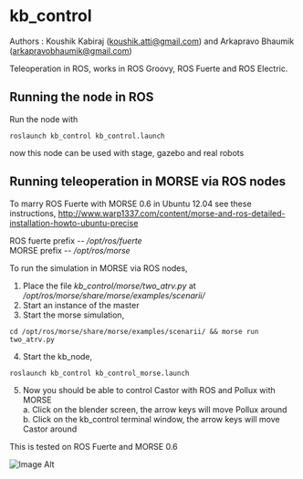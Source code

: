 kb_control
==========
Authors : Koushik Kabiraj (koushik.atti@gmail.com) and Arkapravo Bhaumik (arkapravobhaumik@gmail.com)

Teleoperation in ROS, works in ROS Groovy, ROS Fuerte and ROS Electric.

Running the node in ROS
-----------------------
Run the node with 
~~~~~~~~~~~~~~~~~~~~~~~~~~~~~~~~~~~~~~~~~~~~~~~~~~~~~~~~~~~~~~~~~~~~~~~~~~~
roslaunch kb_control kb_control.launch
~~~~~~~~~~~~~~~~~~~~~~~~~~~~~~~~~~~~~~~~~~~~~~~~~~~~~~~~~~~~~~~~~~~~~~~~~~~
now this node can be used with stage, gazebo and real robots

Running teleoperation in MORSE via ROS nodes
--------------------------------------------
To marry ROS Fuerte with MORSE 0.6 in Ubuntu 12.04 see these instructions, 
http://www.warp1337.com/content/morse-and-ros-detailed-installation-howto-ubuntu-precise

ROS fuerte prefix -- _/opt/ros/fuerte_  
MORSE prefix -- _/opt/ros/morse_

To run the simulation in MORSE via ROS nodes,  

1. Place the file _kb_control/morse/two_atrv.py_ at _/opt/ros/morse/share/morse/examples/scenarii/_
2. Start an instance of the master
3. Start the morse simulation, 
~~~~~~~~~~~~~~~~~~~~~~~~~~~~~~~~~~~~~~~~~~~~~~~~~~~~~~~~~~~~~~~~~~~~~~~~~~~
cd /opt/ros/morse/share/morse/examples/scenarii/ && morse run two_atrv.py
~~~~~~~~~~~~~~~~~~~~~~~~~~~~~~~~~~~~~~~~~~~~~~~~~~~~~~~~~~~~~~~~~~~~~~~~~~~

4. Start the kb_node, 
~~~~~~~~~~~~~~~~~~~~~~~~~~~~~~~~~~~~~~~~~~~~~~~~~~~~~~~~~~~~~~~~~~~~~~~~~~~
roslaunch kb_control kb_control_morse.launch
~~~~~~~~~~~~~~~~~~~~~~~~~~~~~~~~~~~~~~~~~~~~~~~~~~~~~~~~~~~~~~~~~~~~~~~~~~~

5. Now you should be able to control Castor with ROS and Pollux with MORSE  
  a. Click on the blender screen, the arrow keys will move Pollux around  
  b. Click on the kb_control terminal window, the arrow keys will move Castor around

This is tested on ROS Fuerte and MORSE 0.6

![Image Alt](https://lh4.googleusercontent.com/-p9b3vgPXNh0/UQavBlGL7oI/AAAAAAAACT4/IC9tKKJILJE/s912/pic-3-github.png) 
